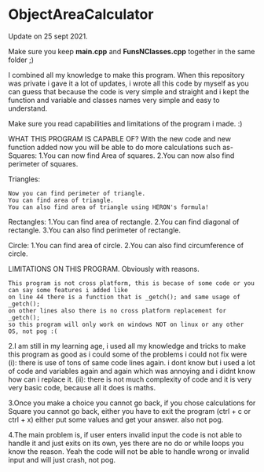 # ObjectAreaCalculator

Update on 25 sept 2021.

Make sure you keep **main.cpp** and **FunsNClasses.cpp** together in the same folder ;)

I combined all my knowledge to make this program.
When this repository was private i gave it a lot of updates, i wrote all this code by myself as you can
guess that because the code is very simple and straight and i kept the function and variable and classes names
very simple and easy to understand.

Make sure you read capabilities and limitations of the program i made. :)

WHAT THIS PROGRAM IS CAPABLE OF?
With the new code and new function added now you will be able to do more calculations such as-
Squares:
1.You can now find Area of squares.
2.You can now also find perimeter of squares.

Triangles:

    Now you can find perimeter of triangle.
    You can find area of triangle.
    You can also find area of triangle using HERON's formula!

Rectangles:
1.You can find area of rectangle.
2.You can find diagonal of rectangle.
3.You can also find perimeter of rectangle.

Circle:
1.You can find area of circle.
2.You can also find circumference of circle.

LIMITATIONS ON THIS PROGRAM. Obviously with reasons.

    This program is not cross platform, this is becase of some code or you can say some features i added like
    on line 44 there is a function that is _getch(); and same usage of _getch();
    on other lines also there is no cross platform replacement for _getch();
    so this program will only work on windows NOT on linux or any other OS, not pog :(

2.I am still in my learning age, i used all my knowledge and tricks to make this program as good as i could
some of the problems i could not fix were
(i): there is use of tons of same code lines again. i dont know but i used a lot of code and variables again and again which was
annoying and i didnt know how can i replace it.
(ii): there is not much complexity of code and it is very very basic code, because all it does is maths.

3.Once you make a choice you cannot go back, if you chose calculations for Square you cannot go back, either
you have to exit the program (ctrl + c or ctrl + x) either put some values and get your answer. also not pog.

4.The main problem is, if user enters invalid input the code is not able to handle it and just exits on its own, yes
there are no do or while loops you know the reason. Yeah the code will not be able to handle wrong or invalid input and
will just crash, not pog.
